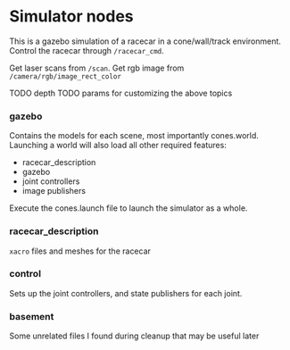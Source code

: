 # Simulator nodes
This is a gazebo simulation of a racecar in a cone/wall/track environment. Control the racecar through `/racecar_cmd`.

Get laser scans from `/scan`. Get rgb image from `/camera/rgb/image_rect_color`

TODO depth
TODO params for customizing the above topics

### gazebo
Contains the models for each scene, most importantly cones.world. 
Launching a world will also load all other required features:
- racecar_description
- gazebo
- joint controllers
- image publishers

Execute the cones.launch file to launch the simulator as a whole.

### racecar_description
`xacro` files and meshes for the racecar

### control
Sets up the joint controllers, and state publishers for each joint.

### basement
Some unrelated files I found during cleanup that may be useful later
